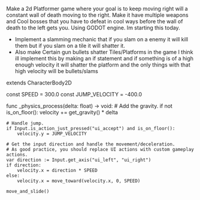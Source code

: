 

Make a 2d Platformer game where your goal is to keep moving right will a constant wall of death moving to the right. Make it have multiple weapons and Cool bosses that you have to defeat in cool ways before the wall of death to the left gets you. Using GODOT engine. Im starting this today.

- Implement a slamming mechanic that if you slam on a enemy it will kill them but if you slam on a tile it will shatter it. 
- Also make Certain gun bullets shatter Tiles/Platforms in the game I think ill implement this by making an if statement and if something is of a high enough velocity it will shatter the platform and the only things with that high velocity will be bullets/slams


extends CharacterBody2D


const SPEED = 300.0
const JUMP_VELOCITY = -400.0


func _physics_process(delta: float) -> void:
	# Add the gravity.
	if not is_on_floor():
		velocity += get_gravity() * delta

	# Handle jump.
	if Input.is_action_just_pressed("ui_accept") and is_on_floor():
		velocity.y = JUMP_VELOCITY

	# Get the input direction and handle the movement/deceleration.
	# As good practice, you should replace UI actions with custom gameplay actions.
	var direction := Input.get_axis("ui_left", "ui_right")
	if direction:
		velocity.x = direction * SPEED
	else:
		velocity.x = move_toward(velocity.x, 0, SPEED)

	move_and_slide()
